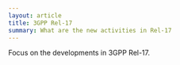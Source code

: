 ```yaml
---
layout: article
title: 3GPP Rel-17
summary: What are the new activities in Rel-17
---
```



Focus on the developments in 3GPP Rel-17.
